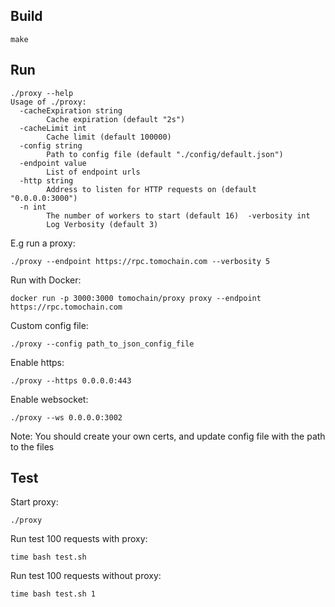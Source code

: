 ## Build
```
make
```

## Run
```
./proxy --help
Usage of ./proxy:
  -cacheExpiration string
        Cache expiration (default "2s")
  -cacheLimit int
        Cache limit (default 100000)
  -config string
        Path to config file (default "./config/default.json")
  -endpoint value
        List of endpoint urls
  -http string
        Address to listen for HTTP requests on (default "0.0.0.0:3000")
  -n int
        The number of workers to start (default 16)  -verbosity int
        Log Verbosity (default 3)
```

E.g run a proxy:
```
./proxy --endpoint https://rpc.tomochain.com --verbosity 5
```

Run with Docker:
```
docker run -p 3000:3000 tomochain/proxy proxy --endpoint https://rpc.tomochain.com
```

Custom config file:
```
./proxy --config path_to_json_config_file
```

Enable https:
```
./proxy --https 0.0.0.0:443
```

Enable websocket:
```
./proxy --ws 0.0.0.0:3002
```

Note: You should create your own certs, and update config file with the path to the files

## Test
Start proxy:
```
./proxy
```

Run test 100 requests with proxy:
```
time bash test.sh
```

Run test 100 requests without proxy:
```
time bash test.sh 1
```
